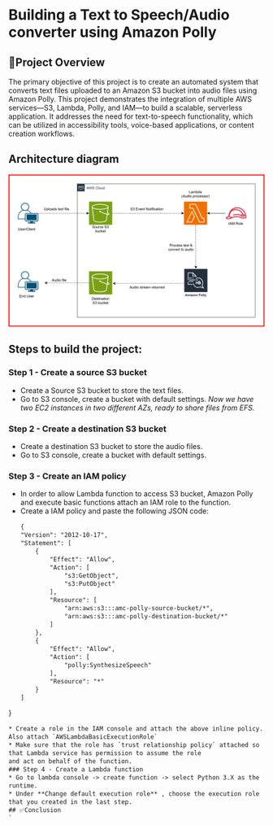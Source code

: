 # Building a Text to Speech/Audio converter using Amazon Polly
## 📘Project Overview
The primary objective of this project is to create an automated system that converts text files uploaded to an Amazon S3 bucket into audio files using Amazon Polly. This project demonstrates the integration of multiple AWS services—S3, Lambda, Polly, and IAM—to build a scalable, serverless application. It addresses the need for text-to-speech functionality, which can be utilized in accessibility tools, voice-based applications, or content creation workflows.
## Architecture diagram
![Diagram explaining the architecture of this project](Images/TextToSpeech.svg)
## Steps to build the project:
### Step 1 - Create a source S3 bucket
* Create a Source S3 bucket to store the text files.
* Go to S3 console, create a bucket with default settings.
*Now we have two EC2 instances in two different AZs, ready to share files from EFS.*
### Step 2 - Create a destination S3 bucket
* Create a destination S3 bucket to store the audio files.
* Go to S3 console, create a bucket with default settings.
### Step 3 - Create an IAM policy
* In order to allow Lambda function to access S3 bucket, Amazon Polly and execute basic functions attach an IAM role to the
  function.
* Create a IAM policy and paste the following JSON code:
  ```
  {
  "Version": "2012-10-17",
  "Statement": [
      {
          "Effect": "Allow",
          "Action": [
              "s3:GetObject",
              "s3:PutObject"
          ],
          "Resource": [
              "arn:aws:s3:::amc-polly-source-bucket/*",
              "arn:aws:s3:::amc-polly-destination-bucket/*"
          ]
      },
      {
          "Effect": "Allow",
          "Action": [
              "polly:SynthesizeSpeech"
          ],
          "Resource": "*"
      }
  ]
}
  ```
* Create a role in the IAM console and attach the above inline policy. Also attach `AWSLambdaBasicExecutionRole`
* Make sure that the role has `trust relationship policy` attached so that Lambda service has permission to assume the role
  and act on behalf of the function.
### Step 4 - Create a Lambda function
* Go to lambda console -> create function -> select Python 3.X as the runtime.
* Under **Change default execution role** , choose the execution role that you created in the last step. 
## ✅Conclusion
`
